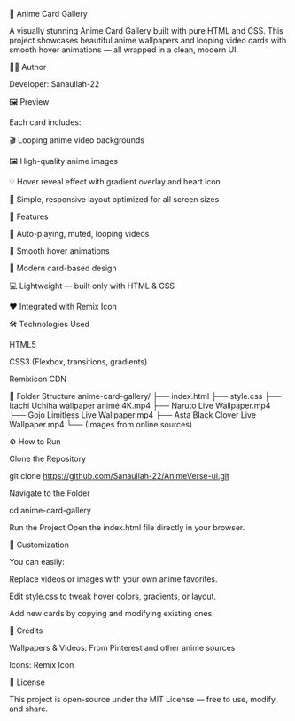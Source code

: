🎴 Anime Card Gallery

A visually stunning Anime Card Gallery built with pure HTML and CSS.
This project showcases beautiful anime wallpapers and looping video cards with smooth hover animations — all wrapped in a clean, modern UI.

🧑‍💻 Author

Developer: Sanaullah-22

🖼️ Preview

Each card includes:

🎬 Looping anime video backgrounds

🖼️ High-quality anime images

💡 Hover reveal effect with gradient overlay and heart icon

🖤 Simple, responsive layout optimized for all screen sizes

🚀 Features

🔁 Auto-playing, muted, looping videos

💫 Smooth hover animations

🎨 Modern card-based design

💻 Lightweight — built only with HTML & CSS

❤️ Integrated with Remix Icon

🛠️ Technologies Used

HTML5

CSS3 (Flexbox, transitions, gradients)

Remixicon CDN

📂 Folder Structure
anime-card-gallery/
├── index.html
├── style.css
├── Itachi Uchiha wallpaper animé 4K.mp4
├── Naruto Live Wallpaper.mp4
├── Gojo Limitless Live Wallpaper.mp4
├── Asta Black Clover Live Wallpaper.mp4
└── (Images from online sources)

⚙️ How to Run

Clone the Repository

git clone https://github.com/Sanaullah-22/AnimeVerse-ui.git


Navigate to the Folder

cd anime-card-gallery


Run the Project
Open the index.html file directly in your browser.

🧩 Customization

You can easily:

Replace videos or images with your own anime favorites.

Edit style.css to tweak hover colors, gradients, or layout.

Add new cards by copying and modifying existing ones.

💖 Credits

Wallpapers & Videos: From Pinterest and other anime sources

Icons: Remix Icon

📜 License

This project is open-source under the MIT License — free to use, modify, and share.
